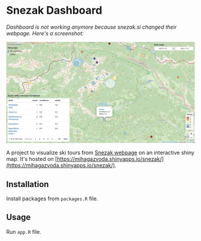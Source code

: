 # Snezak Dashboard

*Dashboard is not working anymore because snezak.si changed their webpage. Here's a screenshot:*

![](images/snezak_dashboard.jpg)

A project to visualize ski tours from [Snezak webpage](https://www.snezak.si/) on an interactive shiny map. It's hosted on [https://mihagazvoda.shinyapps.io/snezak/](https://mihagazvoda.shinyapps.io/snezak/).

## Installation 

Install packages from `packages.R` file.  


## Usage
Run `app.R` file. 
